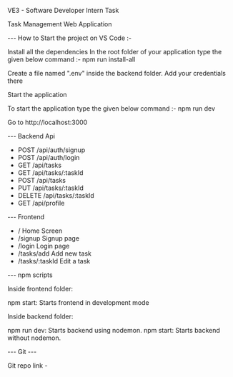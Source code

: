 VE3 - Software Developer Intern Task

Task Management Web Application 

--- How to Start the project on VS Code :- 

Install all the dependencies
In the root folder of your application type the given below command :- npm run install-all

Create a file named ".env" inside the backend folder. Add your credentials there

Start the application

To start the application type the given below command :- npm run dev

Go to http://localhost:3000



--- Backend Api

- POST     /api/auth/signup
- POST     /api/auth/login
- GET      /api/tasks
- GET      /api/tasks/:taskId
- POST     /api/tasks
- PUT      /api/tasks/:taskId
- DELETE   /api/tasks/:taskId
- GET      /api/profile

--- Frontend
- /                 Home Screen
- /signup           Signup page
- /login            Login page
- /tasks/add        Add new task
- /tasks/:taskId    Edit a task

--- npm scripts

Inside frontend folder:

npm start: Starts frontend in development mode

Inside backend folder:

npm run dev: Starts backend using nodemon.
npm start: Starts backend without nodemon.


--- Git ---

Git repo link - 
